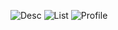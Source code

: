 ![Desc](https://user-images.githubusercontent.com/54838771/68662701-f5b4d880-056f-11ea-8b10-8f8300f29b9d.jpeg)
![List](https://user-images.githubusercontent.com/54838771/68662702-f5b4d880-056f-11ea-95b1-fc6aed79a8ee.jpeg)
![Profile](https://user-images.githubusercontent.com/54838771/68662704-f5b4d880-056f-11ea-888c-5ecf44105895.jpeg)
